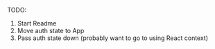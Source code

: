 TODO:

1. Start Readme
2. Move auth state to App
3. Pass auth state down (probably want to go to using React context)